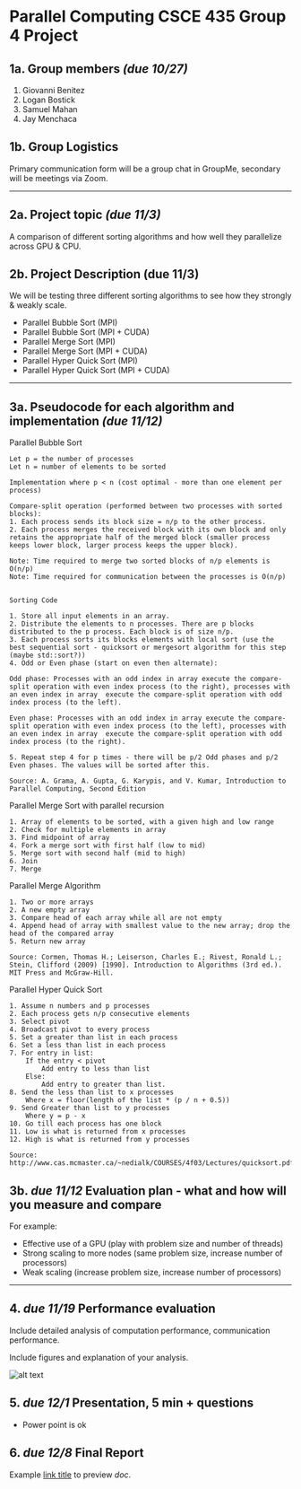 # Parallel Computing CSCE 435 Group 4 Project

## 1a. Group members _(due 10/27)_
1. Giovanni Benitez
2. Logan Bostick
3. Samuel Mahan
4. Jay Menchaca

## 1b. Group Logistics

Primary communication form will be a group chat in GroupMe, secondary will be meetings via Zoom.

---

## 2a. Project topic _(due 11/3)_

A comparison of different sorting algorithms and how well they parallelize across GPU & CPU.



## 2b. Project Description (due 11/3)

We will be testing three different sorting algorithms to see how they strongly & weakly scale.

- Parallel Bubble Sort (MPI)
- Parallel Bubble Sort (MPI + CUDA)
- Parallel Merge Sort (MPI)
- Parallel Merge Sort (MPI + CUDA)
- Parallel Hyper Quick Sort (MPI)
- Parallel Hyper Quick Sort (MPI + CUDA)

---

## 3a. Pseudocode for each algorithm and implementation _(due 11/12)_

Parallel Bubble Sort  
```
Let p = the number of processes
Let n = number of elements to be sorted

Implementation where p < n (cost optimal - more than one element per process) 

Compare-split operation (performed between two processes with sorted blocks): 
1. Each process sends its block size = n/p to the other process. 
2. Each process merges the received block with its own block and only retains the appropriate half of the merged block (smaller process keeps lower block, larger process keeps the upper block). 

Note: Time required to merge two sorted blocks of n/p elements is O(n/p) 
Note: Time required for communication between the processes is O(n/p)  


Sorting Code

1. Store all input elements in an array.
2. Distribute the elements to n processes. There are p blocks distributed to the p process. Each block is of size n/p. 
3. Each process sorts its blocks elements with local sort (use the best sequential sort - quicksort or mergesort algorithm for this step (maybe std::sort?)) 
4. Odd or Even phase (start on even then alternate): 

Odd phase: Processes with an odd index in array execute the compare-split operation with even index process (to the right), processes with an even index in array  execute the compare-split operation with odd index process (to the left).

Even phase: Processes with an odd index in array execute the compare-split operation with even index process (to the left), processes with an even index in array  execute the compare-split operation with odd index process (to the right).

5. Repeat step 4 for p times - there will be p/2 Odd phases and p/2 Even phases. The values will be sorted after this. 

Source: A. Grama, A. Gupta, G. Karypis, and V. Kumar, Introduction to Parallel Computing, Second Edition 
``` 


Parallel Merge Sort with parallel recursion
```
1. Array of elements to be sorted, with a given high and low range
2. Check for multiple elements in array
3. Find midpoint of array
4. Fork a merge sort with first half (low to mid)
5. Merge sort with second half (mid to high)
6. Join
7. Merge
```

Parallel Merge Algorithm
```
1. Two or more arrays
2. A new empty array
3. Compare head of each array while all are not empty
4. Append head of array with smallest value to the new array; drop the head of the compared array
5. Return new array 

Source: Cormen, Thomas H.; Leiserson, Charles E.; Rivest, Ronald L.; Stein, Clifford (2009) [1990]. Introduction to Algorithms (3rd ed.). MIT Press and McGraw-Hill.
```



Parallel Hyper Quick Sort
```
1. Assume n numbers and p processes
2. Each process gets n/p consecutive elements
3. Select pivot
4. Broadcast pivot to every process
5. Set a greater than list in each process
6. Set a less than list in each process
7. For entry in list:
    If the entry < pivot
        Add entry to less than list
    Else:
        Add entry to greater than list.
8. Send the less than list to x processes
    Where x = floor(length of the list * (p / n + 0.5))
9. Send Greater than list to y processes
    Where y = p - x
10. Go till each process has one block 
11. Low is what is returned from x processes 
12. High is what is returned from y processes

Source: http://www.cas.mcmaster.ca/~nedialk/COURSES/4f03/Lectures/quicksort.pdf 

```
## 3b. _due 11/12_ Evaluation plan - what and how will you measure and compare

For example:
- Effective use of a GPU (play with problem size and number of threads)
- Strong scaling to more nodes (same problem size, increase number of processors)
- Weak scaling (increase problem size, increase number of processors)

---

## 4. _due 11/19_ Performance evaluation

Include detailed analysis of computation performance, communication performance.

Include figures and explanation of your analysis.

![alt text](image.jpg)

## 5. _due 12/1_ Presentation, 5 min + questions

- Power point is ok

## 6. _due 12/8_ Final Report

Example [link title](https://) to preview _doc_.